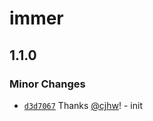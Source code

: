# immer

## 1.1.0

### Minor Changes

- [`d3d7067`](https://github.com/cjhw/react-state/commit/d3d7067ec55322c4525fec76ff9a609e2d034da5) Thanks [@cjhw](https://github.com/cjhw)! - init
